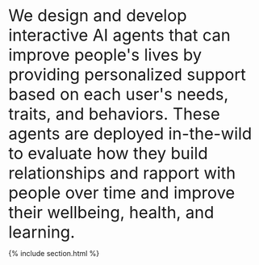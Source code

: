 ---
---

<font size="6"> We design and develop interactive AI agents that can improve people's lives by providing personalized support based on each user's needs, traits, and behaviors. These agents are deployed in-the-wild to evaluate how they build relationships and rapport with people over time and improve their wellbeing, health, and learning. </font>

{% include section.html %}

